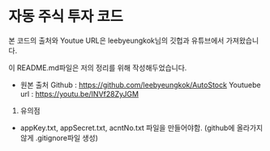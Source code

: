 # 자동 주식 투자 코드 

본 코드의 출처와 Youtue URL은 leebyeungkok님의 깃헙과 유튜브에서 가져왔습니다.

이 README.md파일은 저의 정리를 위해 작성해두었습니다.

* 원본 출처
Github : https://github.com/leebyeungkok/AutoStock
Youtuebe url : https://youtu.be/INVf28ZyJGM

1. 유의점
- appKey.txt, appSecret.txt, acntNo.txt 파일을 만들어야함. (github에 올라가지 않게 .gitignore파일 생성)

